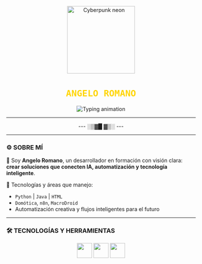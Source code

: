 <p align="center">
 <p align="center">
  <img src="https://media.giphy.com/media/v1.Y2lkPTc5MGI3NjExYTJ1MmtkNHc5NmViNGRhbDR1d3d4djMyajBrbXphMXRkczI3N2tzOCZlcD12MV9naWZzX3NlYXJjaCZjdD1n/USV0ym7p3b3b3s0/giphy.gif" width="180px" alt="Cyberpunk neon" />
</p>

<h1 align="center">
  <code style="color:#FFD500; font-weight:bold; font-family:'Fira Code', monospace;">ANGELO ROMANO</code>
</h1>

<p align="center">
  <img src="https://readme-typing-svg.demolab.com?font=Fira+Code&pause=1000&color=FFD500&center=true&vCenter=true&width=450&lines=FREELANCER;IA+%7C+DOM%C3%93TICA;BIENVENIDO+A+MI+ZONA+FUTURISTA" alt="Typing animation" />
</p>

---

<p align="center">  
  --- ░▒▓█ ▓▒░ ---  
</p>

---

### ⚙️ SOBRE MÍ

🧠 Soy **Angelo Romano**, un desarrollador en formación con visión clara:  
**crear soluciones que conecten IA, automatización y tecnología inteligente**.

🚀 Tecnologías y áreas que manejo:

- `Python` | `Java` | `HTML`  
- `Domótica`, `n8n`, `MacroDroid`  
- Automatización creativa y flujos inteligentes para el futuro

---

### 🛠️ TECNOLOGÍAS Y HERRAMIENTAS

<div align="center">
  <img src="https://cdn.jsdelivr.net/gh/devicons/devicon/icons/python/python-original.svg" width="40" />
  <img src="https://cdn.jsdelivr.net/gh/devicons/devicon/icons/java/java-original.svg" width="40" />
  <img src="https://cdn.jsdelivr.net/gh/devicons/devicon/icons/html5/html5-original.svg" width="40" />
  <img src="https://upload.wikimedi
